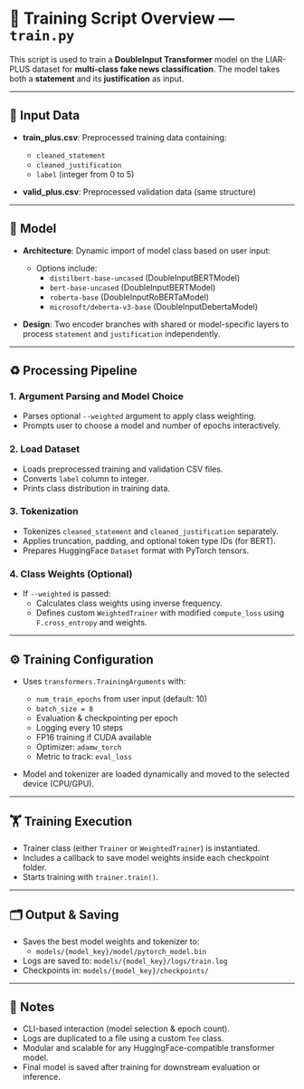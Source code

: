 # 📘 Training Script Overview — `train.py`

This script is used to train a **DoubleInput Transformer** model on the LIAR-PLUS dataset for **multi-class fake news classification**. The model takes both a **statement** and its **justification** as input.

---

## 📂 Input Data

- **train_plus.csv**: Preprocessed training data containing:
  - `cleaned_statement`
  - `cleaned_justification`
  - `label` (integer from 0 to 5)

- **valid_plus.csv**: Preprocessed validation data (same structure)

---

## 🧠 Model

- **Architecture**: Dynamic import of model class based on user input:
  - Options include:
    - `distilbert-base-uncased` (DoubleInputBERTModel)
    - `bert-base-uncased` (DoubleInputBERTModel)
    - `roberta-base` (DoubleInputRoBERTaModel)
    - `microsoft/deberta-v3-base` (DoubleInputDebertaModel)

- **Design**: Two encoder branches with shared or model-specific layers to process `statement` and `justification` independently.

---

## ♻️ Processing Pipeline

### 1. Argument Parsing and Model Choice
- Parses optional `--weighted` argument to apply class weighting.
- Prompts user to choose a model and number of epochs interactively.

### 2. Load Dataset
- Loads preprocessed training and validation CSV files.
- Converts `label` column to integer.
- Prints class distribution in training data.

### 3. Tokenization
- Tokenizes `cleaned_statement` and `cleaned_justification` separately.
- Applies truncation, padding, and optional token type IDs (for BERT).
- Prepares HuggingFace `Dataset` format with PyTorch tensors.

### 4. Class Weights (Optional)
- If `--weighted` is passed:
  - Calculates class weights using inverse frequency.
  - Defines custom `WeightedTrainer` with modified `compute_loss` using `F.cross_entropy` and weights.

---

## ⚙️ Training Configuration

- Uses `transformers.TrainingArguments` with:
  - `num_train_epochs` from user input (default: 10)
  - `batch_size = 8`
  - Evaluation & checkpointing per epoch
  - Logging every 10 steps
  - FP16 training if CUDA available
  - Optimizer: `adamw_torch`
  - Metric to track: `eval_loss`

- Model and tokenizer are loaded dynamically and moved to the selected device (CPU/GPU).

---

## 🏋️️ Training Execution

- Trainer class (either `Trainer` or `WeightedTrainer`) is instantiated.
- Includes a callback to save model weights inside each checkpoint folder.
- Starts training with `trainer.train()`.

---

## 🗂️ Output & Saving

- Saves the best model weights and tokenizer to:
  - `models/{model_key}/model/pytorch_model.bin`
- Logs are saved to: `models/{model_key}/logs/train.log`
- Checkpoints in: `models/{model_key}/checkpoints/`

---

## 📌 Notes

- CLI-based interaction (model selection & epoch count).
- Logs are duplicated to a file using a custom `Tee` class.
- Modular and scalable for any HuggingFace-compatible transformer model.
- Final model is saved after training for downstream evaluation or inference.

